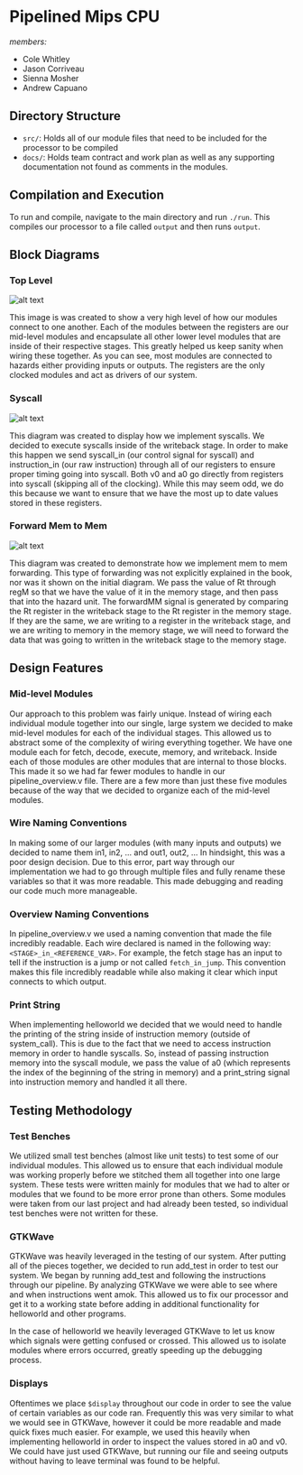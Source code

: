 # Pipelined Mips CPU

*members:*
 - Cole Whitley
 - Jason Corriveau
 - Sienna Mosher
 - Andrew Capuano

 ## Directory Structure
 - `src/`: Holds all of our module files that need to be included for the processor to be compiled
 - `docs/`: Holds team contract and work plan as well as any supporting documentation not found as comments in the modules.

## Compilation and Execution
To run and compile, navigate to the main directory and run `./run`. This compiles our processor to a file called `output` and then runs `output`.

## Block Diagrams

### Top Level
![alt text](https://github.com/cnw004/mips_cpu/blob/feature/whitley/update-readme/img/overview.png "Top Level")

This image is was created to show a very high level of how our modules connect to one another. Each of the modules between the registers are our mid-level modules and encapsulate all other lower level modules that are inside of their respective stages. This greatly helped us keep sanity when wiring these together. As you can see, most modules are connected to hazards either providing inputs or outputs. The registers are the only clocked modules and act as drivers of our system.

### Syscall
![alt text](https://github.com/cnw004/mips_cpu/blob/feature/whitley/update-readme/img/syscall.png "Syscall")

This diagram was created to display how we implement syscalls. We decided to execute syscalls inside of the writeback stage. In order to make this happen we send syscall_in (our control signal for syscall) and instruction_in (our raw instruction) through all of our registers to ensure proper timing going into syscall. Both v0 and a0 go directly from registers into syscall (skipping all of the clocking). While this may seem odd, we do this because we want to ensure that we have the most up to date values stored in these registers.


### Forward Mem to Mem
![alt text](https://github.com/cnw004/mips_cpu/blob/feature/whitley/update-readme/img/forwardMM.png "Forward Mem to Mem")

This diagram was created to demonstrate how we implement mem to mem forwarding. This type of forwarding was not explicitly explained in the book, nor was it shown on the initial diagram. We pass the value of Rt through regM so that we have the value of it in the memory stage, and then pass that into the hazard unit. The forwardMM signal is generated by comparing the Rt register in the writeback stage to the Rt register in the memory stage. If they are the same, we are writing to a register in the writeback stage, and we are writing to memory in the memory stage, we will need to forward the data that was going to written in the writeback stage to the memory stage.


## Design Features

### Mid-level Modules
Our approach to this problem was fairly unique. Instead of wiring each individual module together into our single, large system we decided to make mid-level modules for each of the individual stages. This allowed us to abstract some of the complexity of wiring everything together. We have one module each for fetch, decode, execute, memory, and writeback. Inside each of those modules are other modules that are internal to those blocks. This made it so we had far fewer modules to handle in our pipeline_overview.v file. There are a few more than just these five modules because of the way that we decided to organize each of the mid-level modules.

### Wire Naming Conventions
In making some of our larger modules (with many inputs and outputs) we decided to name them in1, in2, ... and out1, out2, ... In hindsight, this was a poor design decision. Due to this error, part way through our implementation we had to go through multiple files and fully rename these variables so that it was more readable. This made debugging and reading our code much more manageable.

### Overview Naming Conventions
In pipeline_overview.v we used a naming convention that made the file incredibly readable. Each wire declared is named in the following way: `<STAGE>_in_<REFERENCE_VAR>`. For example, the fetch stage has an input to tell if the instruction is a jump or not called `fetch_in_jump`. This convention makes this file incredibly readable while also making it clear which input connects to which output.

### Print String
When implementing helloworld we decided that we would need to handle the printing of the string inside of instruction memory (outside of system_call). This is due to the fact that we need to access instruction memory in order to handle syscalls. So, instead of passing instruction memory into the syscall module, we pass the value of a0 (which represents the index of the beginning of the string in memory) and a print_string signal into instruction memory and handled it all there.

## Testing Methodology

### Test Benches
We utilized small test benches (almost like unit tests) to test some of our individual modules. This allowed us to ensure that each individual module was working properly before we stitched them all together into one large system. These tests were written mainly for modules that we had to alter or modules that we found to be more error prone than others. Some modules were taken from our last project and had already been tested, so individual test benches were not written for these.

### GTKWave
GTKWave was heavily leveraged in the testing of our system. After putting all of the pieces together, we decided to run add_test in order to test our system. We began by running add_test and following the instructions through our pipeline. By analyzing GTKWave we were able to see where and when instructions went amok. This allowed us to fix our processor and get it to a working state before adding in additional functionality for helloworld and other programs.

In the case of helloworld we heavily leveraged GTKWave to let us know which signals were getting confused or crossed. This allowed us to isolate modules where errors occurred, greatly speeding up the debugging process.

### Displays
Oftentimes we place `$display` throughout our code in order to see the value of certain variables as our code ran. Frequently this was very similar to what we would see in GTKWave, however it could be more readable and made quick fixes much easier. For example, we used this heavily when implementing helloworld in order to inspect the values stored in a0 and v0. We could have just used GTKWave, but running our file and seeing outputs without having to leave terminal was found to be helpful.
